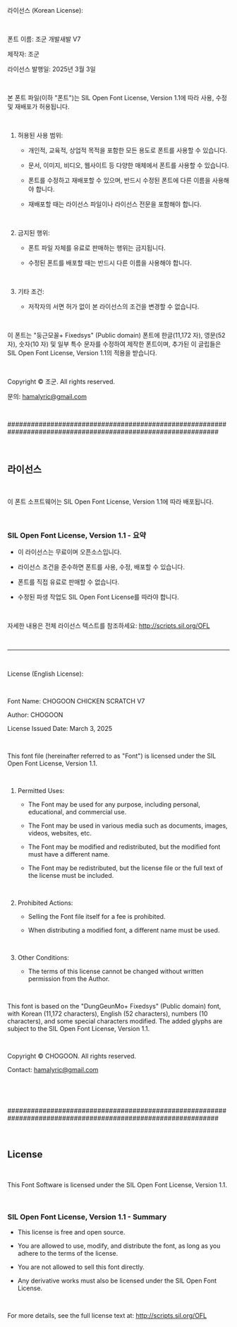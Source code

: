 라이선스 (Korean License):

​

폰트 이름: 조군 개발새발 V7

제작자: 조군

라이선스 발행일: 2025년 3월 3일

​

본 폰트 파일(이하 "폰트")는 SIL Open Font License, Version 1.1에 따라 사용, 수정 및 재배포가 허용됩니다.

​

1. 허용된 사용 범위:

   - 개인적, 교육적, 상업적 목적을 포함한 모든 용도로 폰트를 사용할 수 있습니다.

   - 문서, 이미지, 비디오, 웹사이트 등 다양한 매체에서 폰트를 사용할 수 있습니다.

   - 폰트를 수정하고 재배포할 수 있으며, 반드시 수정된 폰트에 다른 이름을 사용해야 합니다.

   - 재배포할 때는 라이선스 파일이나 라이선스 전문을 포함해야 합니다.

​

2. 금지된 행위:

   - 폰트 파일 자체를 유료로 판매하는 행위는 금지됩니다.

   - 수정된 폰트를 배포할 때는 반드시 다른 이름을 사용해야 합니다.

​

3. 기타 조건:

   - 저작자의 서면 허가 없이 본 라이선스의 조건을 변경할 수 없습니다.

​

이 폰트는 "둥근모꼴+ Fixedsys" (Public domain) 폰트에 한글(11,172 자), 영문(52 자), 숫자(10 자) 및 일부 특수 문자를 수정하여 제작한 폰트이며, 추가된 이 글립들은 SIL Open Font License, Version 1.1의 적용을 받습니다.

​

Copyright © 조군. All rights reserved.

문의: hamalyric@gmail.com

​

##############################################################################################################

​

## 라이선스

​

이 폰트 소프트웨어는 SIL Open Font License, Version 1.1에 따라 배포됩니다.

​

### SIL Open Font License, Version 1.1 - 요약

- 이 라이선스는 무료이며 오픈소스입니다.

- 라이선스 조건을 준수하면 폰트를 사용, 수정, 배포할 수 있습니다.

- 폰트를 직접 유료로 판매할 수 없습니다.

- 수정된 파생 작업도 SIL Open Font License를 따라야 합니다.

​

자세한 내용은 전체 라이선스 텍스트를 참조하세요: http://scripts.sil.org/OFL

​

---

​

License (English License):

​

Font Name: CHOGOON CHICKEN SCRATCH V7

Author: CHOGOON

License Issued Date: March 3, 2025

​

This font file (hereinafter referred to as "Font") is licensed under the SIL Open Font License, Version 1.1.

​

1. Permitted Uses:

   - The Font may be used for any purpose, including personal, educational, and commercial use.

   - The Font may be used in various media such as documents, images, videos, websites, etc.

   - The Font may be modified and redistributed, but the modified font must have a different name.

   - The Font may be redistributed, but the license file or the full text of the license must be included.

​

2. Prohibited Actions:

   - Selling the Font file itself for a fee is prohibited.

   - When distributing a modified font, a different name must be used.

​

3. Other Conditions:

   - The terms of this license cannot be changed without written permission from the Author.

​

This font is based on the "DungGeunMo+ Fixedsys" (Public domain) font, with Korean (11,172 characters), English (52 characters), numbers (10 characters), and some special characters modified. The added glyphs are subject to the SIL Open Font License, Version 1.1.

​

Copyright © CHOGOON. All rights reserved.

Contact: hamalyric@gmail.com

​

​

##############################################################################################################

​

## License

​

This Font Software is licensed under the SIL Open Font License, Version 1.1.

​

### SIL Open Font License, Version 1.1 - Summary

- This license is free and open source.

- You are allowed to use, modify, and distribute the font, as long as you adhere to the terms of the license.

- You are not allowed to sell this font directly.

- Any derivative works must also be licensed under the SIL Open Font License.

​

For more details, see the full license text at: http://scripts.sil.org/OFL
